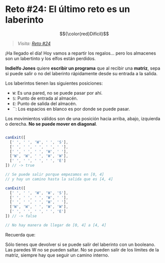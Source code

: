 # Reto #24: El último reto es un laberinto

$${\color{red}Difícil}$$

> _Visita: [Reto #24](https://2022.adventjs.dev/es/challenges/2022/24)_

¡Ha llegado el día! Hoy vamos a repartir los regalos… pero los almacenes son
un labertinto y los elfos están perdidos.

**Indielfo Jones** quiere **escribir un programa** que al recibir una **matriz**,
sepa si puede salir o no del laberinto rápidamente desde su entrada a la salida.

Los laberintos tienen las siguientes posiciones:

- `W`: Es una pared, no se puede pasar por ahí.
- `S`: Punto de entrada al almacén.
- `E`: Punto de salida del almacén.
- ``: Los espacios en blanco es por donde se puede pasar.

Los movimientos válidos son de una posición hacia arriba, abajo, izquierda o
derecha. **No se puede mover en diagonal**.

```javascript

canExit([
  [' ', ' ', 'W', ' ', 'S'],
  [' ', ' ', ' ', ' ', ' '],
  [' ', ' ', ' ', 'W', ' '],
  ['W', 'W', ' ', 'W', 'W'],
  [' ', ' ', ' ', ' ', 'E']
]) // -> true

// Se puede salir porque empezamos en [0, 4]
// y hay un camino hasta la salida que es [4, 4]

canExit([
  [' ', ' ', 'W', 'W', 'S'],
  [' ', ' ', ' ', 'W', ' '],
  [' ', ' ', ' ', 'W', ' '],
  ['W', 'W', ' ', 'W', 'W'],
  [' ', ' ', ' ', ' ', 'E']
]) // -> false

// No hay manera de llegar de [0, 4] a [4, 4]

```

Recuerda que:

Sólo tienes que devolver si se puede salir del laberinto con un booleano.
Las paredes W no se pueden saltar.
No se pueden salir de los límites de la matriz, siempre hay que seguir un
camino interno.
